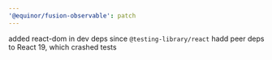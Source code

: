 ```yaml
---
'@equinor/fusion-observable': patch
---
```


added react-dom in dev deps since `@testing-library/react` hadd peer deps to React 19, which crashed tests
